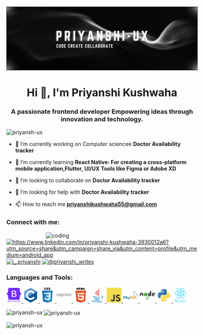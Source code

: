 ![logo](https://github.com/priyanshi-ux/priyanshi-ux/blob/main/PRIYANSHI-UX.png)
<h1 align="center">Hi 👋, I'm Priyanshi Kushwaha</h1>
<h3 align="center">A passionate frontend developer Empowering ideas through innovation and technology. </h3>

<p align="left"> <img src="https://komarev.com/ghpvc/?username=priyansh-ux&label=Profile%20views&color=0e75b6&style=flat" alt="priyansh-ux" /> </p>

- 🔭 I’m currently working on Computer sciencee **Doctor Availability tracker**

- 🌱 I’m currently learning **React Native: For creating a cross-platform mobile application,Flutter, UI/UX Tools like Figma or Adobe XD**

- 👯 I’m looking to collaborate on **Doctor Availability tracker**

- 🤝 I’m looking for help with **Doctor Availability tracker**

- 📫 How to reach me **priyanshikushwaha55@gmail.com**

<h3 align="left">Connect with me:</h3>
<img align="right" alt="coding" width="400" src="https://i.pinimg.com/originals/7a/c7/1e/7ac71e72373b0fb270b3a6d72e44eea3.gif">
<p align="left">
<a href="https://linkedin.com/in/https://www.linkedin.com/in/priyanshi-kushwaha-3930012a6?utm_source=share&utm_campaign=share_via&utm_content=profile&utm_medium=android_app" target="blank"><img align="center" src="https://raw.githubusercontent.com/rahuldkjain/github-profile-readme-generator/master/src/images/icons/Social/linked-in-alt.svg" alt="https://www.linkedin.com/in/priyanshi-kushwaha-3930012a6?utm_source=share&utm_campaign=share_via&utm_content=profile&utm_medium=android_app" height="30" width="40" /></a>
<a href="https://instagram.com/i_.priyanshi" target="blank"><img align="center" src="https://raw.githubusercontent.com/rahuldkjain/github-profile-readme-generator/master/src/images/icons/Social/instagram.svg" alt="i_.priyanshi" height="30" width="40" /></a>
<a href="https://www.youtube.com/c/@priyanshi_writes" target="blank"><img align="center" src="https://raw.githubusercontent.com/rahuldkjain/github-profile-readme-generator/master/src/images/icons/Social/youtube.svg" alt="@priyanshi_writes" height="30" width="40" /></a>
</p>

<h3 align="left">Languages and Tools:</h3>
<p align="left"> <a href="https://getbootstrap.com" target="_blank" rel="noreferrer"> <img src="https://raw.githubusercontent.com/devicons/devicon/master/icons/bootstrap/bootstrap-plain-wordmark.svg" alt="bootstrap" width="40" height="40"/> </a> <a href="https://www.cprogramming.com/" target="_blank" rel="noreferrer"> <img src="https://raw.githubusercontent.com/devicons/devicon/master/icons/c/c-original.svg" alt="c" width="40" height="40"/> </a> <a href="https://www.w3schools.com/css/" target="_blank" rel="noreferrer"> <img src="https://raw.githubusercontent.com/devicons/devicon/master/icons/css3/css3-original-wordmark.svg" alt="css3" width="40" height="40"/> </a> <a href="https://expressjs.com" target="_blank" rel="noreferrer"> <img src="https://raw.githubusercontent.com/devicons/devicon/master/icons/express/express-original-wordmark.svg" alt="express" width="40" height="40"/> </a> <a href="https://www.w3.org/html/" target="_blank" rel="noreferrer"> <img src="https://raw.githubusercontent.com/devicons/devicon/master/icons/html5/html5-original-wordmark.svg" alt="html5" width="40" height="40"/> </a> <a href="https://www.java.com" target="_blank" rel="noreferrer"> <img src="https://raw.githubusercontent.com/devicons/devicon/master/icons/java/java-original.svg" alt="java" width="40" height="40"/> </a> <a href="https://developer.mozilla.org/en-US/docs/Web/JavaScript" target="_blank" rel="noreferrer"> <img src="https://raw.githubusercontent.com/devicons/devicon/master/icons/javascript/javascript-original.svg" alt="javascript" width="40" height="40"/> </a> <a href="https://www.mysql.com/" target="_blank" rel="noreferrer"> <img src="https://raw.githubusercontent.com/devicons/devicon/master/icons/mysql/mysql-original-wordmark.svg" alt="mysql" width="40" height="40"/> </a> <a href="https://nodejs.org" target="_blank" rel="noreferrer"> <img src="https://raw.githubusercontent.com/devicons/devicon/master/icons/nodejs/nodejs-original-wordmark.svg" alt="nodejs" width="40" height="40"/> </a> <a href="https://www.python.org" target="_blank" rel="noreferrer"> <img src="https://raw.githubusercontent.com/devicons/devicon/master/icons/python/python-original.svg" alt="python" width="40" height="40"/> </a> <a href="https://reactjs.org/" target="_blank" rel="noreferrer"> <img src="https://raw.githubusercontent.com/devicons/devicon/master/icons/react/react-original-wordmark.svg" alt="react" width="40" height="40"/> </a> </p>

<p><img align="left" src="https://github-readme-stats.vercel.app/api/top-langs?username=priyansh-ux&show_icons=true&locale=en&layout=compact" alt="priyansh-ux" /></p>

<p>&nbsp;<img align="center" src="https://github-readme-stats.vercel.app/api?username=priyansh-ux&show_icons=true&locale=en" alt="priyansh-ux" /></p>

<p><img align="center" src="https://github-readme-streak-stats.herokuapp.com/?user=priyansh-ux&" alt="priyansh-ux" /></p>
